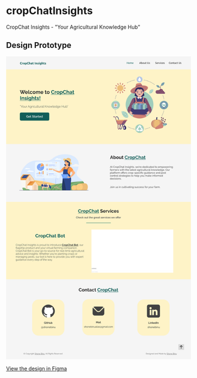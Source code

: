# cropChatInsights
CropChat Insights - "Your Agricultural Knowledge Hub"

## Design Prototype 
![CropChat Insights Prototype Design](./CropChat_Insights_design.svg)

[View the design in Figma](https://www.figma.com/file/Nm0MQnRgXn4gxM8xXop722/CropChat-Insights?type=design&node-id=0%3A1&mode=design&t=shJ9Gq9H8T2R0Fwg-1)
